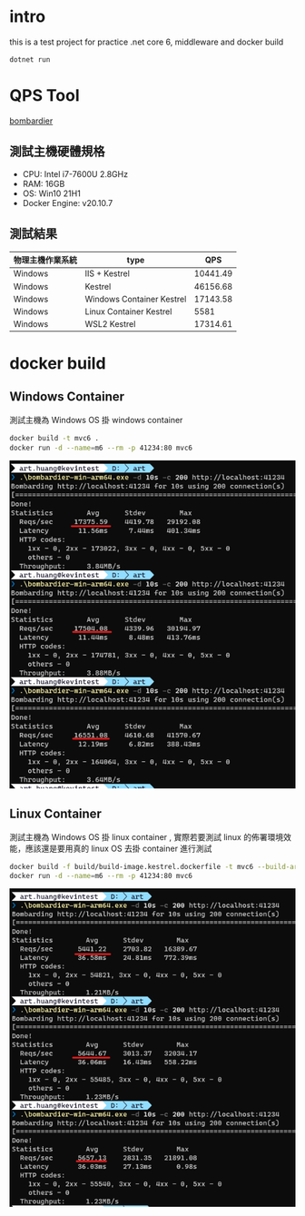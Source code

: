 # intro

this is a test project for practice .net core 6, middleware and docker build

```
dotnet run
```

# QPS Tool

[bombardier](https://github.com/codesenberg/bombardier)

## 測試主機硬體規格

- CPU: Intel i7-7600U 2.8GHz
- RAM: 16GB
- OS: Win10 21H1
- Docker Engine: v20.10.7

## 測試結果

| 物理主機作業系統 | type                      | QPS      |
| ---------------- | ------------------------- | -------- |
| Windows          | IIS + Kestrel             | 10441.49 |
| Windows          | Kestrel                   | 46156.68 |
| Windows          | Windows Container Kestrel | 17143.58 |
| Windows          | Linux Container Kestrel   | 5581     |
| Windows          | WSL2 Kestrel              | 17314.61 |

# docker build

## Windows Container

測試主機為 Windows OS 掛 windows container

```bash
docker build -t mvc6 .
docker run -d --name=m6 --rm -p 41234:80 mvc6
```

![](./images/win.png)

## Linux Container

測試主機為 Windows OS 掛 linux container , 實際若要測試 linux 的佈署環境效能，應該還是要用真的 linux OS 去掛 container 進行測試

```bash
docker build -f build/build-image.kestrel.dockerfile -t mvc6 --build-arg project_name=WebApplication1 .
docker run -d --name=m6 --rm -p 41234:80 mvc6
```

![](./images/linux.png)
